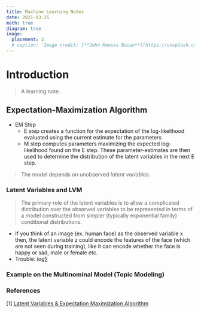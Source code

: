 ```yaml
---
title: Machine Learning Notes
date: 2021-03-25
math: true
diagram: true
image:
  placement: 3
  # caption: 'Image credit: [**John Moeses Bauan**](https://unsplash.com/photos/OGZtQF8iC0g)'
---
```


# Introduction
> A learning note.
## Expectation-Maximization Algorithm
- EM Step 
  - E step creates a function for the expectation of the log-likelihood evaluated using the current estimate for the parameters
  - M step computes parameters maximizing the expected log-likelihood found on the E step. These parameter-estimates are then used to determine the distribution of the latent variables in the next E step. 
> The model depends on unobserved *latent variables*. 
### Latent Variables and LVM 
> The primary role of the latent variables is to allow a complicated distribution over the observed variables to be represented in terms of a model constructed from simpler (typically exponential family) conditional distributions.<br>
- If you think of an image (ex. human face) as the observed variable x then, the latent variable z could encode the features of the face (which are not seen during training), like it can encode whether the face is happy or sad, male or female etc.
- Trouble: $log \sum$


### Example on the Multinominal Model (Topic Modeling)





### References
[1] [Latent Variables & Expectation Maximization Algorithm](https://towardsdatascience.com/latent-variables-expectation-maximization-algorithm-fb15c4e0f32c)

